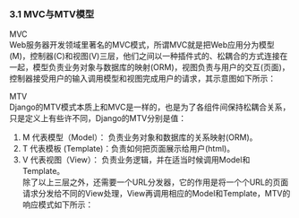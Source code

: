 ### 3.1 MVC与MTV模型
MVC  
Web服务器开发领域里著名的MVC模式，所谓MVC就是把Web应用分为模型(M)，控制器(C)和视图(V)三层，他们之间以一种插件式的、松耦合的方式连接在一起，模型负责业务对象与数据库的映射(ORM)，视图负责与用户的交互(页面)，控制器接受用户的输入调用模型和视图完成用户的请求，其示意图如下所示：




MTV  
Django的MTV模式本质上和MVC是一样的，也是为了各组件间保持松耦合关系，只是定义上有些许不同，Django的MTV分别是值：  
1. M 代表模型（Model）： 负责业务对象和数据库的关系映射(ORM)。  
2. T 代表模板 (Template)：负责如何把页面展示给用户(html)。  
3. V 代表视图（View）：   负责业务逻辑，并在适当时候调用Model和Template。  
除了以上三层之外，还需要一个URL分发器，它的作用是将一个个URL的页面请求分发给不同的View处理，View再调用相应的Model和Template，MTV的响应模式如下所示：  
